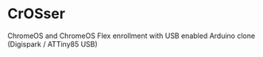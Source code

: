 # CrOSser
ChromeOS and ChromeOS Flex enrollment with USB enabled Arduino clone (Digispark / ATTiny85 USB)
